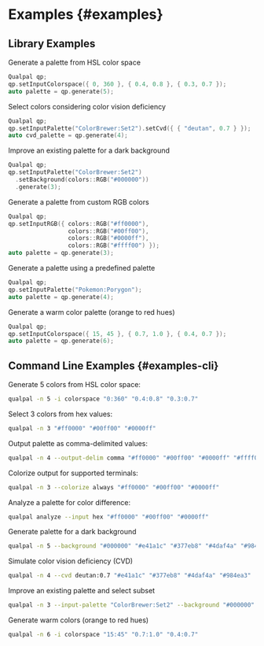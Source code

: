 # Examples {#examples}

## Library Examples

Generate a palette from HSL color space

```cpp
Qualpal qp;
qp.setInputColorspace({ 0, 360 }, { 0.4, 0.8 }, { 0.3, 0.7 });
auto palette = qp.generate(5);
```

Select colors considering color vision deficiency

```cpp
Qualpal qp;
qp.setInputPalette("ColorBrewer:Set2").setCvd({ { "deutan", 0.7 } });
auto cvd_palette = qp.generate(4);
```

Improve an existing palette for a dark background

```cpp
Qualpal qp;
qp.setInputPalette("ColorBrewer:Set2")
  .setBackground(colors::RGB("#000000"))
  .generate(3);
```

Generate a palette from custom RGB colors

```cpp
Qualpal qp;
qp.setInputRGB({ colors::RGB("#ff0000"),
                 colors::RGB("#00ff00"),
                 colors::RGB("#0000ff"),
                 colors::RGB("#ffff00") });
auto palette = qp.generate(3);
```

Generate a palette using a predefined palette

```cpp
Qualpal qp;
qp.setInputPalette("Pokemon:Porygon");
auto palette = qp.generate(4);
```

Generate a warm color palette (orange to red hues)

```cpp
Qualpal qp;
qp.setInputColorspace({ 15, 45 }, { 0.7, 1.0 }, { 0.4, 0.7 });
auto palette = qp.generate(6);
```

## Command Line Examples {#examples-cli}

Generate 5 colors from HSL color space:

```bash
qualpal -n 5 -i colorspace "0:360" "0.4:0.8" "0.3:0.7"
```

Select 3 colors from hex values:

```bash
qualpal -n 3 "#ff0000" "#00ff00" "#0000ff"
```

Output palette as comma-delimited values:

```bash
qualpal -n 4 --output-delim comma "#ff0000" "#00ff00" "#0000ff" "#ffff00"
```

Colorize output for supported terminals:

```bash
qualpal -n 3 --colorize always "#ff0000" "#00ff00" "#0000ff"
```

Analyze a palette for color difference:

```bash
qualpal analyze --input hex "#ff0000" "#00ff00" "#0000ff"
```

Generate palette for a dark background

```bash
qualpal -n 5 --background "#000000" "#e41a1c" "#377eb8" "#4daf4a" "#984ea3"
```

Simulate color vision deficiency (CVD)

```bash
qualpal -n 4 --cvd deutan:0.7 "#e41a1c" "#377eb8" "#4daf4a" "#984ea3"
```

Improve an existing palette and select subset

```bash
qualpal -n 3 --input-palette "ColorBrewer:Set2" --background "#000000" --cvd tritan:0.2,deutan:0.5
```

Generate warm colors (orange to red hues)

```bash
qualpal -n 6 -i colorspace "15:45" "0.7:1.0" "0.4:0.7"
```
